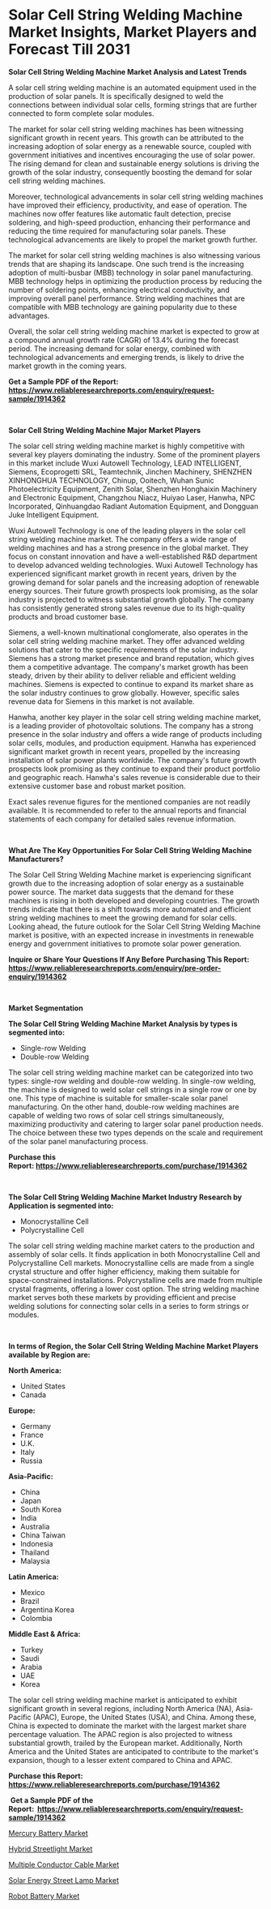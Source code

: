 <p><h1>Solar Cell String Welding Machine Market Insights, Market Players and Forecast Till 2031</h1></p><p><strong>Solar Cell String Welding Machine Market Analysis and Latest Trends</strong></p>
<p><p>A solar cell string welding machine is an automated equipment used in the production of solar panels. It is specifically designed to weld the connections between individual solar cells, forming strings that are further connected to form complete solar modules.</p><p>The market for solar cell string welding machines has been witnessing significant growth in recent years. This growth can be attributed to the increasing adoption of solar energy as a renewable source, coupled with government initiatives and incentives encouraging the use of solar power. The rising demand for clean and sustainable energy solutions is driving the growth of the solar industry, consequently boosting the demand for solar cell string welding machines.</p><p>Moreover, technological advancements in solar cell string welding machines have improved their efficiency, productivity, and ease of operation. The machines now offer features like automatic fault detection, precise soldering, and high-speed production, enhancing their performance and reducing the time required for manufacturing solar panels. These technological advancements are likely to propel the market growth further.</p><p>The market for solar cell string welding machines is also witnessing various trends that are shaping its landscape. One such trend is the increasing adoption of multi-busbar (MBB) technology in solar panel manufacturing. MBB technology helps in optimizing the production process by reducing the number of soldering points, enhancing electrical conductivity, and improving overall panel performance. String welding machines that are compatible with MBB technology are gaining popularity due to these advantages.</p><p>Overall, the solar cell string welding machine market is expected to grow at a compound annual growth rate (CAGR) of 13.4% during the forecast period. The increasing demand for solar energy, combined with technological advancements and emerging trends, is likely to drive the market growth in the coming years.</p></p>
<p><strong>Get a Sample PDF of the Report:&nbsp; <a href="https://www.reliableresearchreports.com/enquiry/request-sample/1914362">https://www.reliableresearchreports.com/enquiry/request-sample/1914362</a></strong></p>
<p>&nbsp;</p>
<p><strong>Solar Cell String Welding Machine Major Market Players</strong></p>
<p><p>The solar cell string welding machine market is highly competitive with several key players dominating the industry. Some of the prominent players in this market include Wuxi Autowell Technology, LEAD INTELLIGENT, Siemens, Ecoprogetti SRL, Teamtechnik, Jinchen Machinery, SHENZHEN XINHONGHUA TECHNOLOGY, Chinup, Ooitech, Wuhan Sunic Photoelectricity Equipment, Zenith Solar, Shenzhen Honghaixin Machinery and Electronic Equipment, Changzhou Niacz, Huiyao Laser, Hanwha, NPC Incorporated, Qinhuangdao Radiant Automation Equipment, and Dongguan Juke Intelligent Equipment. </p><p>Wuxi Autowell Technology is one of the leading players in the solar cell string welding machine market. The company offers a wide range of welding machines and has a strong presence in the global market. They focus on constant innovation and have a well-established R&D department to develop advanced welding technologies. Wuxi Autowell Technology has experienced significant market growth in recent years, driven by the growing demand for solar panels and the increasing adoption of renewable energy sources. Their future growth prospects look promising, as the solar industry is projected to witness substantial growth globally. The company has consistently generated strong sales revenue due to its high-quality products and broad customer base.</p><p>Siemens, a well-known multinational conglomerate, also operates in the solar cell string welding machine market. They offer advanced welding solutions that cater to the specific requirements of the solar industry. Siemens has a strong market presence and brand reputation, which gives them a competitive advantage. The company's market growth has been steady, driven by their ability to deliver reliable and efficient welding machines. Siemens is expected to continue to expand its market share as the solar industry continues to grow globally. However, specific sales revenue data for Siemens in this market is not available.</p><p>Hanwha, another key player in the solar cell string welding machine market, is a leading provider of photovoltaic solutions. The company has a strong presence in the solar industry and offers a wide range of products including solar cells, modules, and production equipment. Hanwha has experienced significant market growth in recent years, propelled by the increasing installation of solar power plants worldwide. The company's future growth prospects look promising as they continue to expand their product portfolio and geographic reach. Hanwha's sales revenue is considerable due to their extensive customer base and robust market position.</p><p>Exact sales revenue figures for the mentioned companies are not readily available. It is recommended to refer to the annual reports and financial statements of each company for detailed sales revenue information.</p></p>
<p>&nbsp;</p>
<p><strong>What Are The Key Opportunities For Solar Cell String Welding Machine Manufacturers?</strong></p>
<p><p>The Solar Cell String Welding Machine market is experiencing significant growth due to the increasing adoption of solar energy as a sustainable power source. The market data suggests that the demand for these machines is rising in both developed and developing countries. The growth trends indicate that there is a shift towards more automated and efficient string welding machines to meet the growing demand for solar cells. Looking ahead, the future outlook for the Solar Cell String Welding Machine market is positive, with an expected increase in investments in renewable energy and government initiatives to promote solar power generation.</p></p>
<p><strong>Inquire or Share Your Questions If Any Before Purchasing This Report: <a href="https://www.reliableresearchreports.com/enquiry/pre-order-enquiry/1914362">https://www.reliableresearchreports.com/enquiry/pre-order-enquiry/1914362</a></strong></p>
<p>&nbsp;</p>
<p><strong>Market Segmentation</strong></p>
<p><strong>The Solar Cell String Welding Machine Market Analysis by types is segmented into:</strong></p>
<p><ul><li>Single-row Welding</li><li>Double-row Welding</li></ul></p>
<p><p>The solar cell string welding machine market can be categorized into two types: single-row welding and double-row welding. In single-row welding, the machine is designed to weld solar cell strings in a single row or one by one. This type of machine is suitable for smaller-scale solar panel manufacturing. On the other hand, double-row welding machines are capable of welding two rows of solar cell strings simultaneously, maximizing productivity and catering to larger solar panel production needs. The choice between these two types depends on the scale and requirement of the solar panel manufacturing process.</p></p>
<p><strong>Purchase this Report:&nbsp;<a href="https://www.reliableresearchreports.com/purchase/1914362">https://www.reliableresearchreports.com/purchase/1914362</a></strong></p>
<p>&nbsp;</p>
<p><strong>The Solar Cell String Welding Machine Market Industry Research by Application is segmented into:</strong></p>
<p><ul><li>Monocrystalline Cell</li><li>Polycrystalline Cell</li></ul></p>
<p><p>The solar cell string welding machine market caters to the production and assembly of solar cells. It finds application in both Monocrystalline Cell and Polycrystalline Cell markets. Monocrystalline cells are made from a single crystal structure and offer higher efficiency, making them suitable for space-constrained installations. Polycrystalline cells are made from multiple crystal fragments, offering a lower cost option. The string welding machine market serves both these markets by providing efficient and precise welding solutions for connecting solar cells in a series to form strings or modules.</p></p>
<p>&nbsp;</p>
<p><strong>In terms of Region, the Solar Cell String Welding Machine Market Players available by Region are:</strong></p>
<p>
    <p> <strong> North America: </strong>
        <ul>
            <li>United States</li>
            <li>Canada</li>
        </ul>
        </p> 
    <p> <strong> Europe: </strong>
        <ul>
            <li>Germany</li>
            <li>France</li>
            <li>U.K.</li>
            <li>Italy</li>
            <li>Russia</li>
        </ul>
        </p> 
    <p> <strong> Asia-Pacific: </strong>
        <ul>
            <li>China</li>
            <li>Japan</li>
            <li>South Korea</li>
            <li>India</li>
            <li>Australia</li>
            <li>China Taiwan</li>
            <li>Indonesia</li>
            <li>Thailand</li>
            <li>Malaysia</li>
        </ul>
        </p> 
    <p> <strong> Latin America: </strong>
        <ul>
            <li>Mexico</li>
            <li>Brazil</li>
            <li>Argentina Korea</li>
            <li>Colombia</li>
        </ul>
        </p> 
    <p> <strong> Middle East & Africa: </strong>
        <ul>
            <li>Turkey</li>
            <li>Saudi</li>
            <li>Arabia</li>
            <li>UAE</li>
            <li>Korea</li>
        </ul>
    </p>
    </p>
<p><p>The solar cell string welding machine market is anticipated to exhibit significant growth in several regions, including North America (NA), Asia-Pacific (APAC), Europe, the United States (USA), and China. Among these, China is expected to dominate the market with the largest market share percentage valuation. The APAC region is also projected to witness substantial growth, trailed by the European market. Additionally, North America and the United States are anticipated to contribute to the market's expansion, though to a lesser extent compared to China and APAC.</p></p>
<p><strong>Purchase this Report: <a href="https://www.reliableresearchreports.com/purchase/1914362">https://www.reliableresearchreports.com/purchase/1914362</a></strong></p>
<p>&nbsp;<strong>Get a Sample PDF of the Report:&nbsp;&nbsp;<a href="https://www.reliableresearchreports.com/enquiry/request-sample/1914362">https://www.reliableresearchreports.com/enquiry/request-sample/1914362</a></strong></p>
<p><strong></strong></p>
<p><p><a href="https://github.com/pizolina/Market-Research-Report-List-2/blob/main/mercury-battery-market.md">Mercury Battery Market</a></p><p><a href="https://github.com/mabutironaldo/Market-Research-Report-List-2/blob/main/hybrid-streetlight-market.md">Hybrid Streetlight Market</a></p><p><a href="https://github.com/sofayahoo2023/Market-Research-Report-List-2/blob/main/multiple-conductor-cable-market.md">Multiple Conductor Cable Market</a></p><p><a href="https://github.com/castoriffic/Market-Research-Report-List-2/blob/main/solar-energy-street-lamp-market.md">Solar Energy Street Lamp Market</a></p><p><a href="https://github.com/lbird53714/Market-Research-Report-List-2/blob/main/robot-battery-market.md">Robot Battery Market</a></p></p>